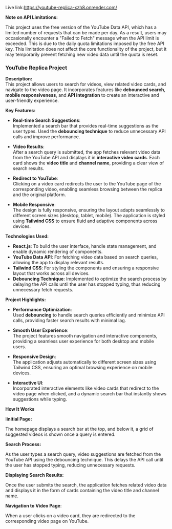 Live link:https://youtube-replica-xzh8.onrender.com/

**Note on API Limitations:**

This project uses the free version of the YouTube Data API, which has a limited number of requests that can be made per day. As a result, users may occasionally encounter a "Failed to Fetch" message when the API limit is exceeded. This is due to the daily quota limitations imposed by the free API key. This limitation does not affect the core functionality of the project, but it may temporarily prevent fetching new video data until the quota is reset.

### **YouTube Replica Project**

**Description:**  
This project allows users to search for videos, view related video cards, and navigate to the video page. It incorporates features like **debounced search**, **mobile responsiveness**, and **API integration** to create an interactive and user-friendly experience.

**Key Features:**

- **Real-time Search Suggestions**:  
  Implemented a search bar that provides real-time suggestions as the user types. Used the **debouncing technique** to reduce unnecessary API calls and improve performance.

- **Video Results**:  
  After a search query is submitted, the app fetches relevant video data from the YouTube API and displays it in **interactive video cards**. Each card shows the **video title** and **channel name**, providing a clear view of search results.

- **Redirect to YouTube**:  
  Clicking on a video card redirects the user to the YouTube page of the corresponding video, enabling seamless browsing between the replica and the original platform.

- **Mobile Responsive**:  
  The design is fully responsive, ensuring the layout adapts seamlessly to different screen sizes (desktop, tablet, mobile). The application is styled using **Tailwind CSS** to ensure fluid and adaptive components across devices.

**Technologies Used:**

- **React.js**: To build the user interface, handle state management, and enable dynamic rendering of components.
- **YouTube Data API**: For fetching video data based on search queries, allowing the app to display relevant results.
- **Tailwind CSS**: For styling the components and ensuring a responsive layout that works across all devices.
- **Debouncing Technique**: Implemented to optimize the search process by delaying the API calls until the user has stopped typing, thus reducing unnecessary fetch requests.

**Project Highlights:**

- **Performance Optimization**:  
  Used **debouncing** to handle search queries efficiently and minimize API calls, providing faster search results with minimal lag.

- **Smooth User Experience**:  
  The project features smooth navigation and interactive components, providing a seamless user experience for both desktop and mobile users.

- **Responsive Design**:  
  The application adjusts automatically to different screen sizes using Tailwind CSS, ensuring an optimal browsing experience on mobile devices.

- **Interactive UI**:  
  Incorporated interactive elements like video cards that redirect to the video page when clicked, and a dynamic search bar that instantly shows suggestions while typing.
  
**How It Works**

I**initial Page:**

The homepage displays a search bar at the top, and below it, a grid of suggested videos is shown once a query is entered.

**Search Process:**

As the user types a search query, video suggestions are fetched from the YouTube API using the debouncing technique. This delays the API call until the user has stopped typing, reducing unnecessary requests.

**Displaying Search Results:**

Once the user submits the search, the application fetches related video data and displays it in the form of cards containing the video title and channel name.

**Navigation to Video Page**:

When a user clicks on a video card, they are redirected to the corresponding video page on YouTube.